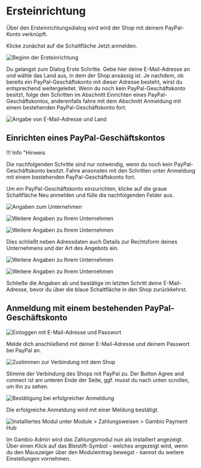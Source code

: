 # Ersteinrichtung 

Über den Ersteinrichtungsdialog wird wird der Shop mit deinem PayPal-Konto verknüpft.

Klicke zunächst auf die Schaltfläche Jetzt anmelden.

![](Bilder/PayPal2Hub/20190611_002.png "Beginn der Ersteinrichtung")

Du gelangst zum Dialog Erste Schritte. Gebe hier deine E-Mail-Adresse an und wähle das Land aus, in dem der Shop ansässig ist. Je nachdem, ob bereits ein PayPal-Geschäftskonto mit dieser Adresse besteht, wirst du entsprechend weitergeleitet. Wenn du noch kein PayPal-Geschäftskonto besitzt, folge den Schritten im Abschnitt Einrichten eines PayPal-Geschäftskontos, anderenfalls fahre mit dem Abschnitt Anmeldung mit einem bestehenden PayPal-Geschäftskonto fort.

![](Bilder/PayPal2Hub/20190611_003.png "Angabe von E-Mail-Adresse und Land")

## Einrichten eines PayPal-Geschäftskontos 

!!! Info "Hinweis
	

Die nachfolgenden Schritte sind nur notwendig, wenn du noch kein PayPal-Geschäftskonto besitzt. Fahre ansonsten mit den Schritten unter Anmeldung mit einem bestehenden PayPal-Geschäftskonto fort.

Um ein PayPal-Geschäftskonto einzurichten, klicke auf die graue Schaltfläche Neu anmelden und fülle die nachfolgenden Felder aus.

![](Bilder/PayPal2Hub/20190613_002.png "Angaben zum Unternehmen")

![](Bilder/PayPal2Hub/20190613_003.png "Weitere Angaben zu Ihrem Unternehmen")

![](Bilder/PayPal2Hub/20190613_004.png "Weitere Angaben zu Ihrem Unternehmen")

Dies schließt neben Adressdaten auch Details zur Rechtsform deines Unternehmens und der Art des Angebots ein.

![](Bilder/PayPal2Hub/20190613_005.png "Weitere Angaben zu Ihrem Unternehmen")

![](Bilder/PayPal2Hub/20190613_006.png "Weitere Angaben zu Ihrem Unternehmen")

Schließe die Angaben ab und bestätige im letzten Schritt deine E-Mail-Adresse, bevor du über die blaue Schaltfläche in den Shop zurückkehrst.

## Anmeldung mit einem bestehenden PayPal-Geschäftskonto 

![](Bilder/PayPal2Hub/20190611_004.png "Einloggen mit E-Mail-Adresse und Passwort")

Melde dich anschließend mit deiner E-Mail-Adresse und deinem Passwort bei PayPal an.

![](Bilder/PayPal2Hub/20190611_005.png "Zustimmen zur Verbindung mit dem Shop")

Stimme der Verbindung des Shops mit PayPal zu. Der Button Agree and connect ist am unteren Ende der Seite, ggf. musst du nach unten scrollen, um ihn zu sehen.

![](Bilder/PayPal2Hub/20190611_006.png "Bestätigung bei erfolgreicher Anmeldung")

Die erfolgreiche Anmeldung wird mit einer Meldung bestätigt.

![](Bilder/PayPal2Hub/20190611_007.png "Installiertes Modul unter Module > Zahlungsweisen
        > Gambio Payment Hub")

Im Gambio Admin wird das Zahlungsmodul nun als installiert angezeigt. Über einen Klick auf das Bleistift-Symbol - welches angezeigt wird, wenn du den Mauszeiger über den Moduleintrag bewegst - kannst du weitere Einstellungen vornehmen.



